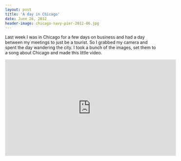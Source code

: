 ```yaml
---
layout: post
title: 'A day in Chicago'
date: June 26, 2012
header-image: chicago-navy-pier-2012-06.jpg
---
```



Last week I was in Chicago for a few days on business and had a day between my meetings to just be a tourist. So I grabbed my camera and spent the day wandering the city. I took a bunch of the images, set them to a song about Chicago and made this little video.

<iframe width="560" height="315" src="https://www.youtube.com/embed/KFgaYKfUiCE" frameborder="0" allowfullscreen></iframe>
